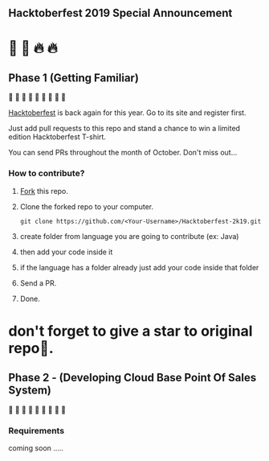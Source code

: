 ## Hacktoberfest 2019 Special Announcement
# :jack_o_lantern: :ghost: :fire: :fire:

## Phase 1 (Getting Familiar)
:stars: :stars: :stars: :stars: :stars: :stars: :stars: :stars: :stars:

[Hacktoberfest](https://hacktoberfest.digitalocean.com) is back again for this year. Go to its site and register first.

Just add  pull requests to this repo and stand a chance to win a limited edition Hacktoberfest T-shirt.

You can send PRs throughout the month of October. Don't miss out...

### How to contribute?

1. [Fork](https://github.com/vikumkbv/Hacktoberfest-2k19) this repo.
2. Clone the forked repo to your computer.

   `git clone https://github.com/<Your-Username>/Hacktoberfest-2k19.git`

3. create folder from language you are going to contribute (ex: Java)
4. then add your code inside it
5. if the language has a folder already just add your code inside that folder
6. Send a PR.
7. Done.

# don't forget to give a star to original repo:stars:.

## Phase 2 - (Developing Cloud Base Point Of Sales System)
:stars: :stars: :stars: :stars: :stars: :stars: :stars: :stars: :stars:
### Requirements
coming soon .....
